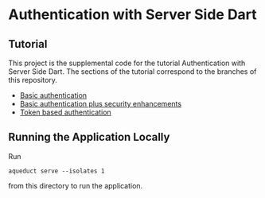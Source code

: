 # Authentication with Server Side Dart

## Tutorial

This project is the supplemental code for the tutorial Authentication with Server Side Dart. The sections of the tutorial correspond to the branches of this repository.

- [Basic authentication](https://github.com/suragch/dart_auth/tree/basic)
- [Basic authentication plus security enhancements](https://github.com/suragch/dart_auth/tree/basic_plus)
- [Token based authentication](https://github.com/suragch/dart_auth)

## Running the Application Locally

Run

```
aqueduct serve --isolates 1
``` 

from this directory to run the application.

